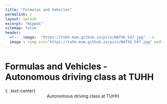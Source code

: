 ```yaml
---
title: "Formulas and Vehicles"
permalink: /
layout: splash
excerpt: "HippoC"
sitemap: false
header:
  <!--  image:  "https://tuhh-mum.github.io/pics/NATSK_547.jpg" --> 
  image : <img src="https://tuhh-mum.github.io/pics/NATSK_547.jpg" width="200"/>
---
```

<h1>Formulas and Vehicles - Autonomous driving class at TUHH</h1>
{: .text-center}

<div style="margin-left:10%; margin-right:10%; text-align: center">
Autonomous driving class at TUHH.
</div>


